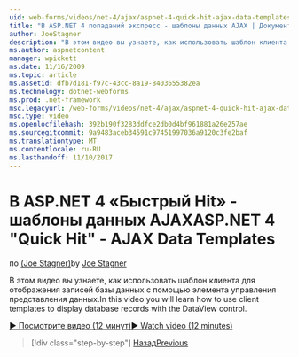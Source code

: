 ```yaml
---
uid: web-forms/videos/net-4/ajax/aspnet-4-quick-hit-ajax-data-templates
title: "В ASP.NET 4 попаданий экспресс - шаблоны данных AJAX | Документы Microsoft"
author: JoeStagner
description: "В этом видео вы узнаете, как использовать шаблон клиента для отображения записей базы данных с помощью элемента управления представления данных."
ms.author: aspnetcontent
manager: wpickett
ms.date: 11/16/2009
ms.topic: article
ms.assetid: dfb7d181-f97c-43cc-8a19-8403655382ea
ms.technology: dotnet-webforms
ms.prod: .net-framework
msc.legacyurl: /web-forms/videos/net-4/ajax/aspnet-4-quick-hit-ajax-data-templates
msc.type: video
ms.openlocfilehash: 392b190f3283ddfce2db0d4bf961881a26e257ae
ms.sourcegitcommit: 9a9483aceb34591c97451997036a9120c3fe2baf
ms.translationtype: MT
ms.contentlocale: ru-RU
ms.lasthandoff: 11/10/2017
---
```

<a name="aspnet-4-quick-hit---ajax-data-templates"></a><span data-ttu-id="04831-103">В ASP.NET 4 «Быстрый Hit» - шаблоны данных AJAX</span><span class="sxs-lookup"><span data-stu-id="04831-103">ASP.NET 4 "Quick Hit" - AJAX Data Templates</span></span>
====================
<span data-ttu-id="04831-104">по [(Joe Stagner)](https://github.com/JoeStagner)</span><span class="sxs-lookup"><span data-stu-id="04831-104">by [Joe Stagner](https://github.com/JoeStagner)</span></span>

<span data-ttu-id="04831-105">В этом видео вы узнаете, как использовать шаблон клиента для отображения записей базы данных с помощью элемента управления представления данных.</span><span class="sxs-lookup"><span data-stu-id="04831-105">In this video you will learn how to use client templates to display database records with the DataView control.</span></span> 

[<span data-ttu-id="04831-106">&#9654; Посмотрите видео (12 минут)</span><span class="sxs-lookup"><span data-stu-id="04831-106">&#9654; Watch video (12 minutes)</span></span>](https://channel9.msdn.com/Blogs/ASP-NET-Site-Videos/aspnet-4-quick-hit-ajax-data-templates)

>[!div class="step-by-step"]
[<span data-ttu-id="04831-107">Назад</span><span class="sxs-lookup"><span data-stu-id="04831-107">Previous</span></span>](aspnet-4-quick-hit-jquery-syntax-for-microsoft-ajax.md)
